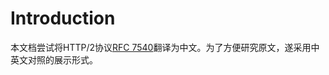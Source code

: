 # Introduction
本文档尝试将HTTP/2协议[RFC 7540](https://httpwg.github.io/specs/rfc7540.html)翻译为中文。为了方便研究原文，遂采用中英文对照的展示形式。
